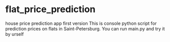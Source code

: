 # flat_price_prediction
 house price prediction app first version
This is console python script for prediction prices on flats in Saint-Petersburg.
You can run main.py and try it by urself
